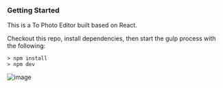 ### Getting Started
This is a To Photo Editor built based on React.

Checkout this repo, install dependencies, then start the gulp process with the following:
```
> npm install
> npm dev
```
![image](https://github.com/johnnyhsu1106/React-Photo-Editor/assets/18588513/67a0f5bb-aec8-46a2-8c8d-84047e50f9a9)
